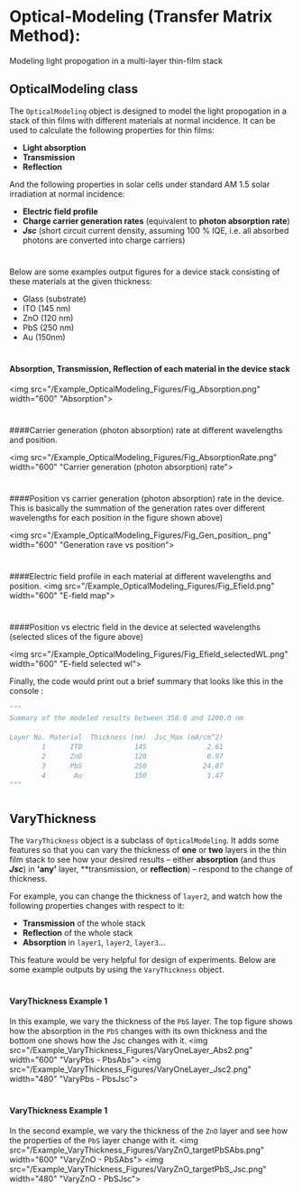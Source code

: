# Optical-Modeling (Transfer Matrix Method):
Modeling light propogation in a multi-layer thin-film stack

##
## OpticalModeling class
The `OpticalModeling` object is designed to model the light propogation in a stack of thin films with different materials at normal incidence. It can be used to calculate the following properties for thin films:
* **Light absorption** 
* **Transmission**
* **Reflection** 

And the following properties in solar cells under standard AM 1.5 solar irradiation at normal incidence:
* **Electric field profile**
* **Charge carrier generation rates** (equivalent to **photon absorption rate**)
* __*Jsc*__ (short circuit current density, assuming 100 % IQE, i.e. all absorbed photons are converted into charge carriers)

#
Below are some examples output figures for a device stack consisting of these materials at the given thickness:
* Glass (substrate)
* ITO (145 nm)
* ZnO (120 nm)
* PbS (250 nm)
* Au (150nm)

#
#### Absorption, Transmission, Reflection of each material in the device stack
<img src="/Example_OpticalModeling_Figures/Fig_Absorption.png" width="600" "Absorption">


#
####Carrier generation (photon absorption) rate at different wavelengths and position.


<img src="/Example_OpticalModeling_Figures/Fig_AbsorptionRate.png" width="600" "Carrier generation (photon absorption) rate">


#
####Position vs carrier generation (photon absorption) rate in the device. 
This is basically the summation of the generation rates over different wavelengths for each position in the figure shown above)

<img src="/Example_OpticalModeling_Figures/Fig_Gen_position_.png" width="600" "Generation rave vs position">


#
####Electric field profile in each material at different wavelengths and position.
<img src="/Example_OpticalModeling_Figures/Fig_Efield.png" width="600" "E-field map">


#
####Position vs electric field in the device at selected wavelengths 
(selected slices of the figure above)

<img src="/Example_OpticalModeling_Figures/Fig_Efield_selectedWL.png" width="600" "E-field selected wl">



Finally, the code would print out a brief summary that looks like this in the console :

```python
"""
Summary of the modeled results between 350.0 and 1200.0 nm

Layer No. Material  Thickness (nm)  Jsc_Max (mA/cm^2)
        1      ITO             145               2.61
        2      ZnO             120               0.97
        3      PbS             250              24.07
        4       Au             150               1.47
"""
```
#


##
## VaryThickness

The `VaryThickness` object is a subclass of `OpticalModeling`. It adds some features so that you can vary the thickness of **one** or **two** layers in the thin film stack to see how your desired results – either **absorption** (and thus __*Jsc*__) in __'any'__ layer, **transmission, or **reflection**) – respond to the change of thickness.


For example, you can change the thickness of `layer2`, and watch how the following properties changes with respect to it:
* **Transmission** of the whole stack
* **Reflection** of the whole stack
* **Absorption** in `layer1`, `layer2`, `layer3`...

This feature would be very helpful for design of experiments. Below are some example outputs by using the `VaryThickness` object.


#
#### VaryThickness Example 1
In this example, we vary the thickness of the `PbS` layer. The top figure shows how the absorption in the `PbS` changes with its own thickness and the bottom one shows how the Jsc changes with it.
<img src="/Example_VaryThickness_Figures/VaryOneLayer_Abs2.png" width="600" "VaryPbs - PbsAbs">
<img src="/Example_VaryThickness_Figures/VaryOneLayer_Jsc2.png" width="480" "VaryPbs - PbsJsc">

# 
#### VaryThickness Example 1
In the second example, we vary the thickness of the `ZnO` layer and see how the properties of the `PbS` layer change with it.
<img src="/Example_VaryThickness_Figures/VaryZnO_targetPbSAbs.png" width="600" "VaryZnO - PbSAbs">
<img src="/Example_VaryThickness_Figures/VaryZnO_targetPbS_Jsc.png" width="480" "VaryZnO - PbSJsc">









